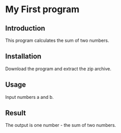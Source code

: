 # My First program

## Introduction
This program calculates the sum of two numbers.

## Installation
Download the program and extract the zip archive.

## Usage 
Input numbers a and b.

## Result
The output is one number - the sum of two numbers.
